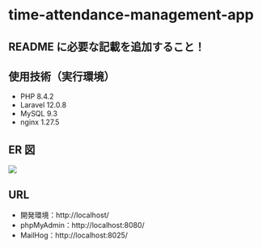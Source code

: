 # time-attendance-management-app

## README に必要な記載を追加すること！

## 使用技術（実行環境）

- PHP 8.4.2
- Laravel 12.0.8
- MySQL 9.3
- nginx 1.27.5

## ER 図

<img src="ER.drawio.png">

## URL

- 開発環境：http://localhost/
- phpMyAdmin：http://localhost:8080/
- MailHog：http://localhost:8025/
